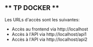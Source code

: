 ** TP DOCKER **
---------------
Les URLs d'accès sont les suivantes:
- Accès au frontend via http://localhost
- Accès à l'API via http://localhost/api1
- Accès à l'API via http://localhost/api2
